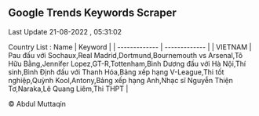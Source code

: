 

## Google Trends Keywords Scraper 
 
Last Update 21-08-2022 , 05:31:02

Country List :
 Name  | Keyword |
| ------------- | ------------- |
| VIETNAM | Pau đấu với Sochaux,Real Madrid,Dortmund,Bournemouth vs Arsenal,Tô Hữu Bằng,Jennifer Lopez,GT-R,Tottenham,Bình Dương đấu với Hà Nội,Thí sinh,Bình Định đấu với Thanh Hóa,Bảng xếp hạng V-League,Thi tốt nghiệp,Quỳnh Kool,Antony,Bảng xếp hạng Anh,Nhạc sĩ Nguyễn Thiện Tơ,Naraka,Lê Quang Liêm,Thi THPT |



© Abdul Muttaqin 
